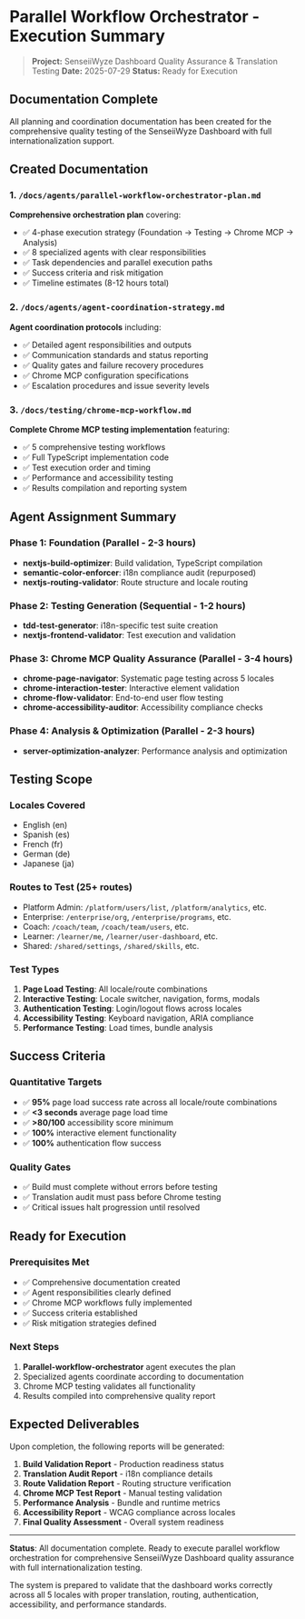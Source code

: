 # Parallel Workflow Orchestrator - Execution Summary

> **Project:** SenseiiWyze Dashboard Quality Assurance & Translation Testing
> **Date:** 2025-07-29
> **Status:** Ready for Execution

## Documentation Complete

All planning and coordination documentation has been created for the comprehensive quality testing of the SenseiiWyze Dashboard with full internationalization support.

## Created Documentation

### 1. `/docs/agents/parallel-workflow-orchestrator-plan.md`
**Comprehensive orchestration plan** covering:
- ✅ 4-phase execution strategy (Foundation → Testing → Chrome MCP → Analysis)
- ✅ 8 specialized agents with clear responsibilities  
- ✅ Task dependencies and parallel execution paths
- ✅ Success criteria and risk mitigation
- ✅ Timeline estimates (8-12 hours total)

### 2. `/docs/agents/agent-coordination-strategy.md`
**Agent coordination protocols** including:
- ✅ Detailed agent responsibilities and outputs
- ✅ Communication standards and status reporting
- ✅ Quality gates and failure recovery procedures
- ✅ Chrome MCP configuration specifications
- ✅ Escalation procedures and issue severity levels

### 3. `/docs/testing/chrome-mcp-workflow.md`
**Complete Chrome MCP testing implementation** featuring:
- ✅ 5 comprehensive testing workflows
- ✅ Full TypeScript implementation code
- ✅ Test execution order and timing
- ✅ Performance and accessibility testing
- ✅ Results compilation and reporting system

## Agent Assignment Summary

### Phase 1: Foundation (Parallel - 2-3 hours)
- **nextjs-build-optimizer**: Build validation, TypeScript compilation
- **semantic-color-enforcer**: i18n compliance audit (repurposed)
- **nextjs-routing-validator**: Route structure and locale routing

### Phase 2: Testing Generation (Sequential - 1-2 hours)  
- **tdd-test-generator**: i18n-specific test suite creation
- **nextjs-frontend-validator**: Test execution and validation

### Phase 3: Chrome MCP Quality Assurance (Parallel - 3-4 hours)
- **chrome-page-navigator**: Systematic page testing across 5 locales
- **chrome-interaction-tester**: Interactive element validation
- **chrome-flow-validator**: End-to-end user flow testing
- **chrome-accessibility-auditor**: Accessibility compliance checks

### Phase 4: Analysis & Optimization (Parallel - 2-3 hours)
- **server-optimization-analyzer**: Performance analysis and optimization

## Testing Scope

### Locales Covered
- English (en)
- Spanish (es)  
- French (fr)
- German (de)
- Japanese (ja)

### Routes to Test (25+ routes)
- Platform Admin: `/platform/users/list`, `/platform/analytics`, etc.
- Enterprise: `/enterprise/org`, `/enterprise/programs`, etc.
- Coach: `/coach/team`, `/coach/team/users`, etc.
- Learner: `/learner/me`, `/learner/user-dashboard`, etc.
- Shared: `/shared/settings`, `/shared/skills`, etc.

### Test Types
1. **Page Load Testing**: All locale/route combinations
2. **Interactive Testing**: Locale switcher, navigation, forms, modals
3. **Authentication Testing**: Login/logout flows across locales
4. **Accessibility Testing**: Keyboard navigation, ARIA compliance
5. **Performance Testing**: Load times, bundle analysis

## Success Criteria

### Quantitative Targets
- ✅ **95%** page load success rate across all locale/route combinations
- ✅ **<3 seconds** average page load time
- ✅ **>80/100** accessibility score minimum
- ✅ **100%** interactive element functionality
- ✅ **100%** authentication flow success

### Quality Gates
- ✅ Build must complete without errors before testing
- ✅ Translation audit must pass before Chrome testing
- ✅ Critical issues halt progression until resolved

## Ready for Execution

### Prerequisites Met
- ✅ Comprehensive documentation created
- ✅ Agent responsibilities clearly defined
- ✅ Chrome MCP workflows fully implemented
- ✅ Success criteria established
- ✅ Risk mitigation strategies defined

### Next Steps
1. **Parallel-workflow-orchestrator** agent executes the plan
2. Specialized agents coordinate according to documentation
3. Chrome MCP testing validates all functionality
4. Results compiled into comprehensive quality report

## Expected Deliverables

Upon completion, the following reports will be generated:
1. **Build Validation Report** - Production readiness status
2. **Translation Audit Report** - i18n compliance details  
3. **Route Validation Report** - Routing structure verification
4. **Chrome MCP Test Report** - Manual testing validation
5. **Performance Analysis** - Bundle and runtime metrics
6. **Accessibility Report** - WCAG compliance across locales
7. **Final Quality Assessment** - Overall system readiness

---

**Status**: All documentation complete. Ready to execute parallel workflow orchestration for comprehensive SenseiiWyze Dashboard quality assurance with full internationalization testing.

The system is prepared to validate that the dashboard works correctly across all 5 locales with proper translation, routing, authentication, accessibility, and performance standards.